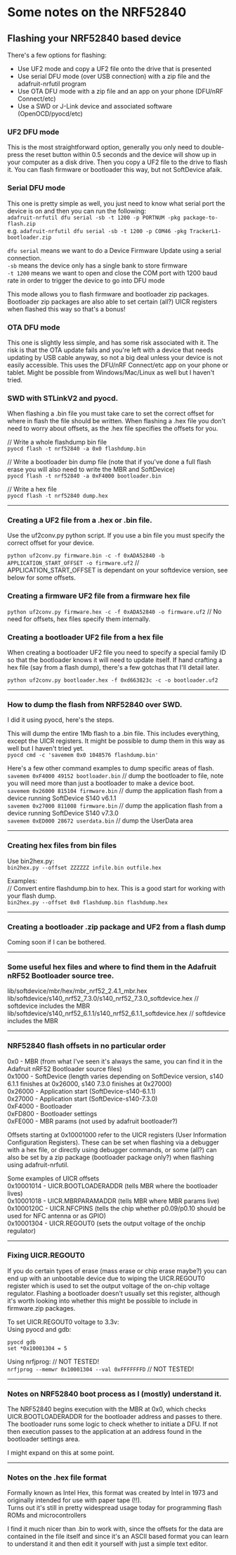 # Some notes on the NRF52840

## Flashing your NRF52840 based device
There's a few options for flashing:  
- Use UF2 mode and copy a UF2 file onto the drive that is presented
- Use serial DFU mode (over USB connection) with a zip file and the adafruit-nrfutil program
- Use OTA DFU mode with a zip file and an app on your phone (DFU/nRF Connect/etc)
- Use a SWD or J-Link device and associated software (OpenOCD/pyocd/etc)

### UF2 DFU mode
This is the most straightforward option, generally you only need to double-press the reset button within 0.5 seconds and the device will show up in your computer as a disk drive. Then you copy a UF2 file to the drive to flash it. You can flash firmware or bootloader this way, but not SoftDevice afaik.

### Serial DFU mode
This one is pretty simple as well, you just need to know what serial port the device is on and then you can run the following:<br>
``adafruit-nrfutil dfu serial -sb -t 1200 -p PORTNUM -pkg package-to-flash.zip``  
e.g. ``adafruit-nrfutil dfu serial -sb -t 1200 -p COM46 -pkg TrackerL1-bootloader.zip``  

``dfu serial`` means we want to do a Device Firmware Update using a serial connection.  
``-sb`` means the device only has a single bank to store firmware  
``-t 1200`` means we want to open and close the COM port with 1200 baud rate in order to trigger the device to go into DFU mode  

This mode allows you to flash firmware and bootloader zip packages. Bootloader zip packages are also able to set certain (all?) UICR registers when flashed this way so that's a bonus!

### OTA DFU mode
This one is slightly less simple, and has some risk associated with it. The risk is that the OTA update fails and you're left with a device that needs updating by USB cable anyway, so not a big deal unless your device is not easily accessible. This uses the DFU/nRF Connect/etc app on your phone or tablet. Might be possible from Windows/Mac/Linux as well but I haven't tried.

### SWD with STLinkV2 and pyocd.

When flashing a .bin file you must take care to set the correct offset for where in flash the file should be written. When flashing a .hex file you don't need to worry about offsets, as the .hex file specifies the offsets for you.

// Write a whole flashdump bin file  
``pyocd flash -t nrf52840 -a 0x0 flashdump.bin``

// Write a bootloader bin dump file (note that if you've done a full flash erase you will also need to write the MBR and SoftDevice)  
``pyocd flash -t nrf52840 -a 0xF4000 bootloader.bin``

// Write a hex file  
``pyocd flash -t nrf52840 dump.hex``


--- 

### Creating a UF2 file from a .hex or .bin file.
Use the uf2conv.py python script. If you use a bin file you must specify the correct offset for your device.

``python uf2conv.py firmware.bin -c -f 0xADA52840 -b APPLICATION_START_OFFSET -o firmware.uf2`` // APPLICATION_START_OFFSET is dependant on your softdevice version, see below for some offsets.

### Creating a firmware UF2 file from a firmware hex file
``python uf2conv.py firmware.hex -c -f 0xADA52840 -o firmware.uf2`` // No need for offsets, hex files specify them internally.

### Creating a bootloader UF2 file from a hex file
When creating a bootloader UF2 file you need to specify a special family ID so that the bootloader knows it will need to update itself. If hand crafting a hex file (say from a flash dump), there's a few gotchas that I'll detail later.

``python uf2conv.py bootloader.hex -f 0xd663823c -c -o bootloader.uf2``

---

### How to dump the flash from NRF52840 over SWD.
I did it using pyocd, here's the steps.  

This will dump the entire 1Mb flash to a .bin file. This includes everything, except the UICR registers. It might be possible to dump them in this way as well but I haven't tried yet.  
``pyocd cmd -c 'savemem 0x0 1048576 flashdump.bin'``

Here's a few other command examples to dump specific areas of flash.  
``savemem 0xF4000 49152 bootloader.bin`` // dump the bootloader to file, note you will need more than just a bootloader to make a device boot.  
``savemem 0x26000 815104 firmware.bin`` // dump the application flash from a device running SoftDevice S140 v6.1.1  
``savemem 0x27000 811008 firmware.bin`` // dump the application flash from a device running SoftDevice S140 v7.3.0  
``savemem 0xED000 28672 userdata.bin`` // dump the UserData area



---
### Creating hex files from bin files
Use bin2hex.py:  
``bin2hex.py --offset ZZZZZZ infile.bin outfile.hex``

Examples:  
// Convert entire flashdump.bin to hex. This is a good start for working with your flash dump.  
``bin2hex.py --offset 0x0 flashdump.bin flashdump.hex``  

---

### Creating a bootloader .zip package and UF2 from a flash dump

Coming soon if I can be bothered.

---

### Some useful hex files and where to find them in the Adafruit nRF52 Bootloader source tree.

lib/softdevice/mbr/hex/mbr_nrf52_2.4.1_mbr.hex  
lib/softdevice/s140_nrf52_7.3.0/s140_nrf52_7.3.0_softdevice.hex  // softdevice includes the MBR  
lib/softdevice/s140_nrf52_6.1.1/s140_nrf52_6.1.1_softdevice.hex  // softdevice includes the MBR  

---

### NRF52840 flash offsets in no particular order

0x0 - MBR (from what I've seen it's always the same, you can find it in the Adafruit nRF52 Bootloader source files)  
0x1000 - SoftDevice (length varies depending on SoftDevice version, s140 6.1.1 finishes at 0x26000, s140 7.3.0 finishes at 0x27000)  
0x26000 - Application start (SoftDevice-s140-6.1.1)  
0x27000 - Application start (SoftDevice-s140-7.3.0)  
0xF4000 - Bootloader  
0xFD800 - Bootloader settings  
0xFE000 - MBR params (not used by adafruit bootloader?)  

Offsets starting at 0x10001000 refer to the UICR registers (User Information Configuration Registers). These can be set when flashing via a debugger with a hex file, or directly using debugger commands, or some (all?) can also be set by a zip package (bootloader package only?) when flashing using adafruit-nrfutil.

Some examples of UICR offsets  
0x10001014 - UICR.BOOTLOADERADDR (tells MBR where the bootloader lives)  
0x10001018 - UICR.MBRPARAMADDR (tells MBR where MBR params live)  
0x1000120C - UICR.NFCPINS (tells the chip whether p0.09/p0.10 should be used for NFC antenna or as GPIO)  
0x10001304 - UICR.REGOUT0 (sets the output voltage of the onchip regulator)  

---

### Fixing UICR.REGOUT0

If you do certain types of erase (mass erase or chip erase maybe?) you can end up with an unbootable device due to wiping the UICR.REGOUT0 register which is used to set the output voltage of the on-chip voltage regulator. Flashing a bootloader doesn't usually set this register, although it's worth looking into whether this might be possible to include in firmware.zip packages.

To set UICR.REGOUT0 voltage to 3.3v:  
Using pyocd and gdb:  
```
pyocd gdb
set *0x10001304 = 5
```

Using nrfjprog: // NOT TESTED!  
``nrfjprog --memwr 0x10001304 --val 0xFFFFFFFD`` // NOT TESTED!  

---

### Notes on NRF52840 boot process as I (mostly) understand it.

The NRF52840 begins execution with the MBR at 0x0, which checks UICR.BOOTLOADERADDR for the bootloader address and passes to there. The bootloader runs some logic to check whether to initiate a DFU. If not then execution passes to the application at an address found in the bootloader settings area.

I might expand on this at some point.


---

### Notes on the .hex file format
Formally known as Intel Hex, this format was created by Intel in 1973 and originally intended for use with paper tape (!!).  
Turns out it's still in pretty widespread usage today for programming flash ROMs and microcontrollers

I find it much nicer than .bin to work with, since the offsets for the data are contained in the file itself and since it's an ASCII based format you can learn to understand it and then edit it yourself with just a simple text editor.